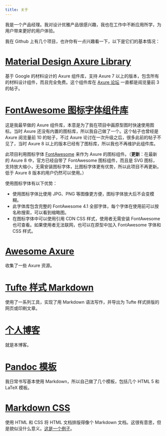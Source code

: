 ```yaml
---
title: 关于
---
```


我是一个产品经理。我对设计优雅产品很感兴趣，我也在工作中不断应用所学，为用户带来更好的用户体验。

我在 Github 上有几个项目，也许你有一点兴趣看一下，以下是它们的基本情况：

# [Material Design Axure Library](https://github.com/duzyn/material-axure-library)

基于 Google 的材料设计的 Axure 组件库，支持 Axure 7 以上的版本，包含所有的材料设计组件，而且完全免费。这个组件库在 [Axure 论坛](https://forum.axure.com/t/material-design-widget-library-for-axure-9/56296) 一直都是阅览量前 3 的帖子。

# [FontAwesome 图标字体组件库](https://github.com/duzyn/fontawesome-axure-library)

这是我最早做的 Axure 组件库，本意是为了我在项目中画原型图时快速使用图标。当时 Axure 还没有内置的图标库，所以我自己做了一个。这个帖子也曾经是 Axure 阅览量前 10 的帖子，不过 Axure 论讨在一次升级之后，很多此前的帖子不见了，当时 Axure 8 以上的版本已经有了图标库，所以我也不再维护此组件库。

此项目利用图标字体 [FontAwesome](http://fontawesome.io/) 来作为 Axure 的图标组件。（**更新**：在最新的 Axure 8 中，官方已经自带了 FontAwesome 图标组件，而且是 SVG 图标，支持放大缩小，无需安装图标字体，比图标字体更有优势，所以此项目不再更新。低于 Axure 8 版本的用户仍然可以使用。）

使用图标字体有以下优势：

- 使用图标字体比使用 JPG、PNG 等图像更方便，图标字体放大后不会变模糊。
- 此字体库包含完整的 FontAwesome 4.1 全部字体，每个字体在使用前可以按名称搜索，可以看到缩略图。
- 在图标字体中可以使用引用 CDN CSS 样式，使用者无需安装 FontAwesome 也可查看。如果使用者无法联网，也可以在原型中加入 FontAwesome 字体和 CSS 样式。

# [Awesome Axure](https://github.com/duzyn/awesome-axure)

收集了一些 Axure 资源。

# [Tufte 样式 Markdown](https://github.com/duzyn/tufte-markdown)

使用了一系列工具，实现了用 Markdown 语法写作，并导出为 Tufte 样式排版的网页或印刷文章。

# [个人博客](https://github.com/duzyn/blog)

就是本博客。

# [Pandoc 模板](https://github.com/duzyn/pandoc-templates)

我日常书写基本使用 Markdown，所以自己做了几个模板，包括几个 HTML 5 和 LaTeX 模板。

# [Markdown CSS](https://github.com/duzyn/markdown-css)

使用 HTML 和 CSS 将 HTML 文档排版得像个 Markdown 文档。这很有意思，但是貌似没什么意义。[这是一个例子](https://cdn.jsdelivr.net/gh/duzyn/img/markdown-css-example.html)。
